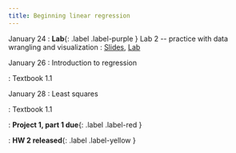 ```yaml
---
title: Beginning linear regression
---
```


January 24
: **Lab**{: .label .label-purple } Lab 2 -- practice with data wrangling and visualization
  : [Slides](https://sta112-s22.github.io/slides/lecture_6.html), [Lab](https://sta112-s22.github.io/labs/lab_2.html)

January 26
: Introduction to regression

: Textbook 1.1

January 28
: Least squares

: Textbook 1.1

: **Project 1, part 1 due**{: .label .label-red }

: **HW 2 released**{: .label .label-yellow }